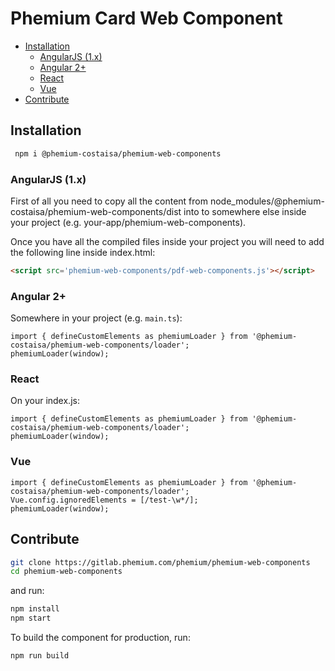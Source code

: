 # Phemium Card Web Component

<!-- TOC -->

- [Installation](#installation)
  - [AngularJS (1.x)](#angularjs-1x)
  - [Angular 2+](#angular-2)
  - [React](#react)
  - [Vue](#vue)
- [Contribute](#contribute)

<!-- /TOC -->

## Installation

```bash
 npm i @phemium-costaisa/phemium-web-components
```

### AngularJS (1.x)

First of all you need to copy all the content from node_modules/@phemium-costaisa/phemium-web-components/dist into to somewhere else inside your project (e.g. your-app/phemium-web-components).

Once you have all the compiled files inside your project you will need to add the following line inside index.html:

```html
<script src='phemium-web-components/pdf-web-components.js'></script>
```

### Angular 2+

Somewhere in your project (e.g. `main.ts`):

```
import { defineCustomElements as phemiumLoader } from '@phemium-costaisa/phemium-web-components/loader';
phemiumLoader(window);

```

### React

On your index.js:

```
import { defineCustomElements as phemiumLoader } from '@phemium-costaisa/phemium-web-components/loader';
phemiumLoader(window);
```

### Vue

```
import { defineCustomElements as phemiumLoader } from '@phemium-costaisa/phemium-web-components/loader';
Vue.config.ignoredElements = [/test-\w*/];
phemiumLoader(window);
```

## Contribute

```bash
git clone https://gitlab.phemium.com/phemium/phemium-web-components
cd phemium-web-components
```

and run:

```bash
npm install
npm start
```

To build the component for production, run:

```bash
npm run build
```
